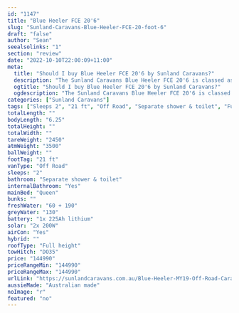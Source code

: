 ```yaml
---
id: "1147"
title: "Blue Heeler FCE 20'6"
slug: "Sunland-Caravans-Blue-Heeler-FCE-20-foot-6"
draft: "false"
author: "Sean"
seealsolinks: "1"
section: "review"
date: "2022-10-10T22:00:09+11:00"
meta:
  title: "Should I buy Blue Heeler FCE 20'6 by Sunland Caravans?"
  description: "The Sunland Caravans Blue Heeler FCE 20'6 is classed as Off Road, and sleeps 2 people. It is Australian made and comes in at 21 ft. It generally has Separate shower & toilet."
  ogtitle: "Should I buy Blue Heeler FCE 20'6 by Sunland Caravans?"
  ogdescription: "The Sunland Caravans Blue Heeler FCE 20'6 is classed as Off Road, and sleeps 2 people. It is Australian made and comes in at 21 ft. It generally has Separate shower & toilet."
categories: ["Sunland Caravans"]
tags: ["Sleeps 2", "21 ft", "Off Road", "Separate shower & toilet", "Full height", "Over 100k"]
totalLength: ""
bodyLength: "6.25"
totalHeight: ""
totalWidth: ""
tareWeight: "2450"
atmWeight: "3500"
ballWeight: ""
footTag: "21 ft"
vanType: "Off Road"
sleeps: "2"
bathroom: "Separate shower & toilet"
internalBathroom: "Yes"
mainBed: "Queen"
bunks: ""
freshWater: "60 + 190"
greyWater: "130"
battery: "1x 225Ah lithium"
solar: "2x 200W"
airCon: "Yes"
hybrid: ""
roofType: "Full height"
towHitch: "DO35"
price: "144990"
priceRangeMin: "144990"
priceRangeMax: "144990"
urlLink: "https://sunlandcaravans.com.au/Blue-Heeler-MY19-Off-Road-Caravan"
aussieMade: "Australian made"
noImage: "r"
featured: "no"
---
```

